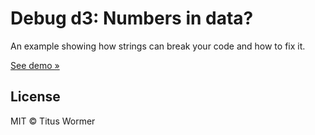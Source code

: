 # Debug d3: Numbers in data?

An example showing how strings can break your code and how to fix it.

[See demo »][url]

## License

MIT © Titus Wormer

[url]: https://cmda-fe3x3.github.io/course-17-18/class-2/debug
